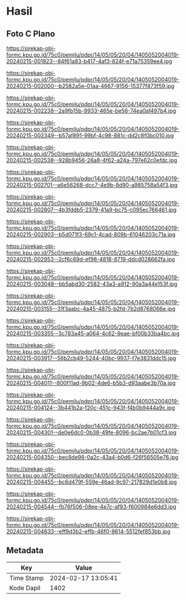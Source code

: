 # Hasil

## Foto C Plano

https://sirekap-obj-formc.kpu.go.id/75c0/pemilu/pdpr/14/05/05/20/04/1405052004019-20240215-001823--84f61a83-b417-4af3-824f-e71a75359ee4.jpg

https://sirekap-obj-formc.kpu.go.id/75c0/pemilu/pdpr/14/05/05/20/04/1405052004019-20240215-002000--b2582a5e-01aa-4667-9156-15377f873f59.jpg

https://sirekap-obj-formc.kpu.go.id/75c0/pemilu/pdpr/14/05/05/20/04/1405052004019-20240215-002238--2a9fb15b-9933-465e-be56-74ea0af497b4.jpg

https://sirekap-obj-formc.kpu.go.id/75c0/pemilu/pdpr/14/05/05/20/04/1405052004019-20240215-002349--b57af891-99bf-4c98-881c-dd2c8f0bc010.jpg

https://sirekap-obj-formc.kpu.go.id/75c0/pemilu/pdpr/14/05/05/20/04/1405052004019-20240215-002538--928b9456-26a8-4f62-a24a-797e62c0efdc.jpg

https://sirekap-obj-formc.kpu.go.id/75c0/pemilu/pdpr/14/05/05/20/04/1405052004019-20240215-002701--a6e56268-dcc7-4e9b-8d90-a985758a54f3.jpg

https://sirekap-obj-formc.kpu.go.id/75c0/pemilu/pdpr/14/05/05/20/04/1405052004019-20240215-002807--4b3fddb5-2379-41a9-bc75-c095ec766461.jpg

https://sirekap-obj-formc.kpu.go.id/75c0/pemilu/pdpr/14/05/05/20/04/1405052004019-20240215-002903--b5d071f3-69c1-4cad-809b-61046203c71a.jpg

https://sirekap-obj-formc.kpu.go.id/75c0/pemilu/pdpr/14/05/05/20/04/1405052004019-20240215-002953--2cf6c69d-ef98-4818-8719-ddcd028662fa.jpg

https://sirekap-obj-formc.kpu.go.id/75c0/pemilu/pdpr/14/05/05/20/04/1405052004019-20240215-003048--bb5abd30-2582-43a3-a912-90a3a44e153f.jpg

https://sirekap-obj-formc.kpu.go.id/75c0/pemilu/pdpr/14/05/05/20/04/1405052004019-20240215-003155--31f3aabc-4a45-4875-b2fd-7b2d8768066e.jpg

https://sirekap-obj-formc.kpu.go.id/75c0/pemilu/pdpr/14/05/05/20/04/1405052004019-20240215-003355--3c783a45-a064-4c62-9eae-bf00b33ba4bc.jpg

https://sirekap-obj-formc.kpu.go.id/75c0/pemilu/pdpr/14/05/05/20/04/1405052004019-20240215-003917--56b2cb49-5244-40bc-9937-f7e3831ddc15.jpg

https://sirekap-obj-formc.kpu.go.id/75c0/pemilu/pdpr/14/05/05/20/04/1405052004019-20240215-004011--800f11ad-9b02-4de6-b5b3-d93aabe3b70a.jpg

https://sirekap-obj-formc.kpu.go.id/75c0/pemilu/pdpr/14/05/05/20/04/1405052004019-20240215-004124--3b441b2a-f20c-451c-943f-f4b0b9444a9c.jpg

https://sirekap-obj-formc.kpu.go.id/75c0/pemilu/pdpr/14/05/05/20/04/1405052004019-20240215-004301--de0e6dc0-0b38-49fe-8096-bc2ae7b01cf3.jpg

https://sirekap-obj-formc.kpu.go.id/75c0/pemilu/pdpr/14/05/05/20/04/1405052004019-20240215-004350--bec8de98-0a2c-43a4-b0d6-f26f56505e76.jpg

https://sirekap-obj-formc.kpu.go.id/75c0/pemilu/pdpr/14/05/05/20/04/1405052004019-20240215-004455--bc6d479f-559e-46ad-9c97-217829d1e0b8.jpg

https://sirekap-obj-formc.kpu.go.id/75c0/pemilu/pdpr/14/05/05/20/04/1405052004019-20240215-004544--fb76f506-08ee-4e7c-af93-f600984e6dd3.jpg

https://sirekap-obj-formc.kpu.go.id/75c0/pemilu/pdpr/14/05/05/20/04/1405052004019-20240215-004633--eff9d3b2-effb-46f0-8614-5512fef853bb.jpg


## Metadata

| Key        | Value               |
| ---------- | ------------------- |
| Time Stamp | 2024-02-17 13:05:41 |
| Kode Dapil | 1402                |



